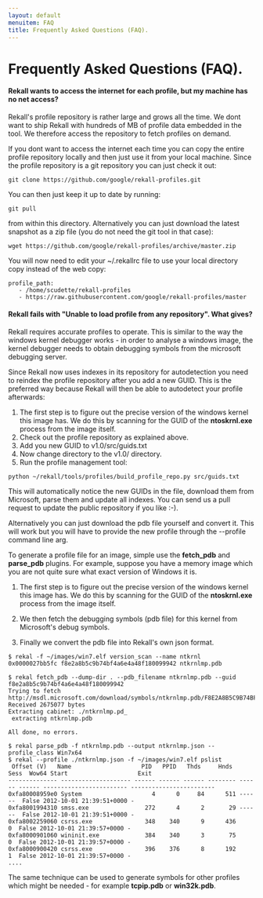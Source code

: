 ```yaml
---
layout: default
menuitem: FAQ
title: Frequently Asked Questions (FAQ).
---
```


# Frequently Asked Questions (FAQ).

<div id="repository"></div>

#### Rekall wants to access the internet for each profile, but my machine has no net access?

Rekall's profile repository is rather large and grows all the time. We dont want
to ship Rekall with hundreds of MB of profile data embedded in the tool. We
therefore access the repository to fetch profiles on demand.

If you dont want to access the internet each time you can copy the entire
profile repository locally and then just use it from your local machine. Since
the profile repository is a git repository you can just check it out:

```
git clone https://github.com/google/rekall-profiles.git
```

You can then just keep it up to date by running:

```
git pull
```

from within this directory. Alternatively you can just download the latest
snapshot as a zip file (you do not need the git tool in that case):
```
wget https://github.com/google/rekall-profiles/archive/master.zip
```

You will now need to edit your ~/.rekallrc file to use your local directory copy
instead of the web copy:
```
profile_path:
   - /home/scudette/rekall-profiles
   - https://raw.githubusercontent.com/google/rekall-profiles/master
```


<div id="profile"></div>

#### Rekall fails with "Unable to load profile from any repository". What gives?

Rekall requires accurate profiles to operate. This is similar to the way the
windows kernel debugger works - in order to analyse a windows image, the kernel
debugger needs to obtain debugging symbols from the microsoft debugging server.

Since Rekall now uses indexes in its repository for autodetection you need to
reindex the profile repository after you add a new GUID. This is the preferred
way because Rekall will then be able to autodetect your profile afterwards:

1. The first step is to figure out the precise version of the windows kernel
   this image has. We do this by scanning for the GUID of the **ntoskrnl.exe**
   process from the image itself.
2. Check out the profile repository as explained above.
3. Add you new GUID to v1.0/src/guids.txt
4. Now change directory to the v1.0/ directory.
5. Run the profile management tool:

```
python ~/rekall/tools/profiles/build_profile_repo.py src/guids.txt
```

This will automatically notice the new GUIDs in the file, download them from
Microsoft, parse them and update all indexes. You can send us a pull request to
update the public repository if you like :-).

Alternatively you can just download the pdb file yourself and convert it. This
will work but you will have to provide the new profile through the --profile
command line arg.

To generate a profile file for an image, simple use the **fetch_pdb** and
**parse_pdb** plugins. For example, suppose you have a memory image which you
are not quite sure what exact version of Windows it is.

1. The first step is to figure out the precise version of the windows kernel
   this image has. We do this by scanning for the GUID of the **ntoskrnl.exe**
   process from the image itself.

2. We then fetch the debugging symbols (pdb file) for this kernel from
   Microsoft's debug symbols.

3. Finally we convert the pdb file into Rekall's own json format.

```
$ rekal -f ~/images/win7.elf version_scan --name ntkrnl
0x0000027bb5fc f8e2a8b5c9b74bf4a6e4a48f180099942 ntkrnlmp.pdb

$ rekal fetch_pdb --dump-dir . --pdb_filename ntkrnlmp.pdb --guid f8e2a8b5c9b74bf4a6e4a48f180099942
Trying to fetch http://msdl.microsoft.com/download/symbols/ntkrnlmp.pdb/F8E2A8B5C9B74BF4A6E4A48F180099942/ntkrnlmp.pd_
Received 2675077 bytes
Extracting cabinet: ./ntkrnlmp.pd_
 extracting ntkrnlmp.pdb

All done, no errors.

$ rekal parse_pdb -f ntkrnlmp.pdb --output ntkrnlmp.json --profile_class Win7x64
$ rekal --profile ./ntkrnlmp.json -f ~/images/win7.elf pslist
 Offset (V)   Name                    PID   PPID   Thds     Hnds   Sess  Wow64 Start                    Exit
-------------- -------------------- ------ ------ ------ -------- ------ ------ ------------------------ ------------------------
0xfa80008959e0 System                    4      0     84      511 ------  False 2012-10-01 21:39:51+0000 -
0xfa8001994310 smss.exe                272      4      2       29 ------  False 2012-10-01 21:39:51+0000 -
0xfa8002259060 csrss.exe               348    340      9      436      0  False 2012-10-01 21:39:57+0000 -
0xfa8000901060 wininit.exe             384    340      3       75      0  False 2012-10-01 21:39:57+0000 -
0xfa8000900420 csrss.exe               396    376      8      192      1  False 2012-10-01 21:39:57+0000 -
....
```

The same technique can be used to generate symbols for other profiles which
might be needed - for example **tcpip.pdb** or **win32k.pdb**.



